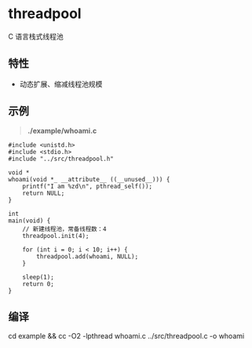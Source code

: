# threadpool
C 语言栈式线程池

## 特性
- 动态扩展、缩减线程池规模

## 示例
> **./example/whoami.c**
      
```
#include <unistd.h>
#include <stdio.h>
#include "../src/threadpool.h"

void *
whoami(void *_ __attribute__ ((__unused__))) {
    printf("I am %zd\n", pthread_self());
    return NULL;
}

int
main(void) {
    // 新建线程池，常备线程数：4
    threadpool.init(4);

    for (int i = 0; i < 10; i++) {
        threadpool.add(whoami, NULL);
    }

    sleep(1);
    return 0;
}
```

## 编译 
cd example &&
cc -O2 -lpthread whoami.c ../src/threadpool.c -o whoami     
